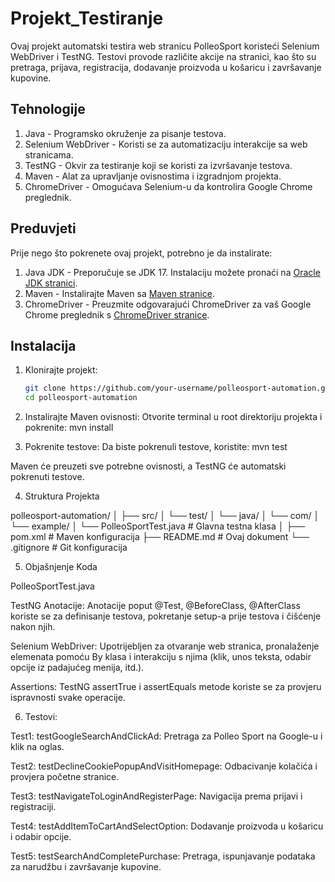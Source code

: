 # Projekt_Testiranje

Ovaj projekt automatski testira web stranicu PolleoSport koristeći Selenium WebDriver i TestNG. Testovi provode različite akcije na stranici, kao što su pretraga, prijava, registracija, dodavanje proizvoda u košaricu i završavanje kupovine.

## Tehnologije

1. Java - Programsko okruženje za pisanje testova.
2. Selenium WebDriver - Koristi se za automatizaciju interakcije sa web stranicama.
3. TestNG - Okvir za testiranje koji se koristi za izvršavanje testova.
4. Maven - Alat za upravljanje ovisnostima i izgradnjom projekta.
5. ChromeDriver - Omogućava Selenium-u da kontrolira Google Chrome preglednik.

## Preduvjeti

Prije nego što pokrenete ovaj projekt, potrebno je da instalirate:

1. Java JDK - Preporučuje se JDK 17. Instalaciju možete pronaći na [Oracle JDK stranici](https://www.oracle.com/java/technologies/javase/jdk17-archive-downloads.html).
2. Maven - Instalirajte Maven sa [Maven stranice](https://maven.apache.org/download.cgi).
3. ChromeDriver - Preuzmite odgovarajući ChromeDriver za vaš Google Chrome preglednik s [ChromeDriver stranice](https://sites.google.com/a/chromium.org/chromedriver/).

## Instalacija

1. Klonirajte projekt:

   ```bash
   git clone https://github.com/your-username/polleosport-automation.git
   cd polleosport-automation

2. Instalirajte Maven ovisnosti: Otvorite terminal u root direktoriju projekta i pokrenite:
mvn install

3. Pokrenite testove: Da biste pokrenuli testove, koristite:
mvn test

Maven će preuzeti sve potrebne ovisnosti, a TestNG će automatski pokrenuti testove.

4. Struktura Projekta
   
polleosport-automation/
│
├── src/
│   └── test/
│       └── java/
│           └── com/
│               └── example/
│                   └── PolleoSportTest.java  # Glavna testna klasa
│
├── pom.xml                        # Maven konfiguracija
├── README.md                      # Ovaj dokument
└── .gitignore                     # Git konfiguracija


5. Objašnjenje Koda
   
PolleoSportTest.java

TestNG Anotacije: Anotacije poput @Test, @BeforeClass, @AfterClass koriste se za definisanje testova, pokretanje setup-a prije testova i čišćenje nakon njih.

Selenium WebDriver: Upotrijebljen za otvaranje web stranica, pronalaženje elemenata pomoću By klasa i interakciju s njima (klik, unos teksta, odabir opcije iz padajućeg menija, itd.).

Assertions: TestNG assertTrue i assertEquals metode koriste se za provjeru ispravnosti svake operacije.

6. Testovi:
   
Test1: testGoogleSearchAndClickAd: Pretraga za Polleo Sport na Google-u i klik na oglas.

Test2: testDeclineCookiePopupAndVisitHomepage: Odbacivanje kolačića i provjera početne stranice.

Test3: testNavigateToLoginAndRegisterPage: Navigacija prema prijavi i registraciji.

Test4: testAddItemToCartAndSelectOption: Dodavanje proizvoda u košaricu i odabir opcije.

Test5: testSearchAndCompletePurchase: Pretraga, ispunjavanje podataka za narudžbu i završavanje kupovine.
